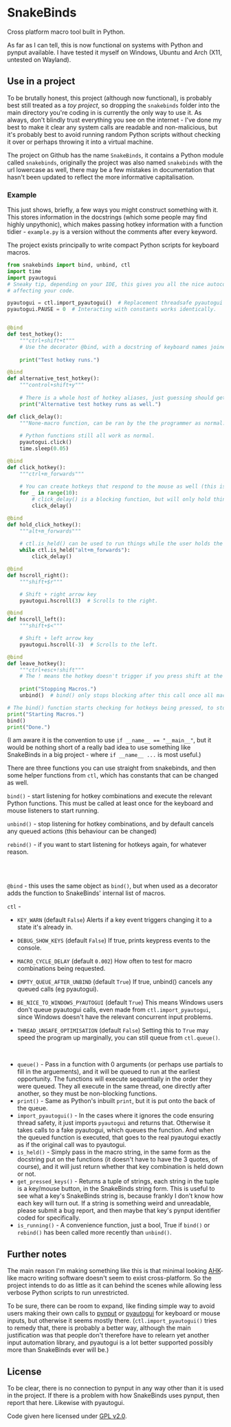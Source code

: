 # SnakeBinds
Cross platform macro tool built in Python.

As far as I can tell, this is now functional on systems with Python and pynput available.
I have tested it myself on Windows, Ubuntu and Arch (X11, untested on Wayland).

## Use in a project

To be brutally honest, this project (although now functional), is probably best still treated as a _toy project_, so dropping the `snakebinds` folder into the main directory you're coding in is currently the only way to use it. As always, don't blindly trust everything you see on the internet - I've done my best to make it clear any system calls are readable and non-malicious, but it's probably best to avoid running random Python scripts without checking it over or perhaps throwing it into a virtual machine.

The project on Github has the name `SnakeBinds`, it contains a Python module called `snakebinds`, originally the project was also named `snakebinds` with the url lowercase as well, there may be a few mistakes in documentation that hasn't been updated to reflect the more informative capitalisation.


### Example

This just shows, briefly, a few ways you might construct something with it. This stores information in the docstrings (which some people may find highly unpythonic), which makes passing hotkey information with a function tidier - `example.py` is a version without the comments after every keyword.

The project exists principally to write compact Python scripts for keyboard macros.

```python
from snakebinds import bind, unbind, ctl
import time
import pyautogui
# Sneaky tip, depending on your IDE, this gives you all the nice autocompletes etc. without
# affecting your code.

pyautogui = ctl.import_pyautogui()  # Replacement threadsafe pyautogui interface.
pyautogui.PAUSE = 0  # Interacting with constants works identically.


@bind
def test_hotkey():
    """ctrl+shift+t"""
    # Use the decorator @bind, with a docstring of keyboard names joined with + to create a macro.
    
    print("Test hotkey runs.")

@bind
def alternative_test_hotkey():
    """control+shift+y"""
    
    # There is a whole host of hotkey aliases, just guessing should get you most of the way there.
    print("Alternative test hotkey runs as well.")

def click_delay():
    """None-macro function, can be ran by the the programmer as normal."""
    
    # Python functions still all work as normal.
    pyautogui.click()
    time.sleep(0.05)

@bind
def click_hotkey():
    """ctrl+m_forwards"""
    
    # You can create hotkeys that respond to the mouse as well (this is button 5).
    for _ in range(10):
        # click_delay() is a blocking function, but will only hold things up in this function.
        click_delay()

@bind
def hold_click_hotkey():
    """alt+m_forwards"""
    
    # ctl.is_held() can be used to run things while the user holds the macro combination down.
    while ctl.is_held("alt+m_forwards"):
        click_delay()

@bind
def hscroll_right():
    """shift+$r"""

    # Shift + right arrow key
    pyautogui.hscroll(3)  # Scrolls to the right.

@bind
def hscroll_left():
    """shift+$<"""

    # Shift + left arrow key
    pyautogui.hscroll(-3)  # Scrolls to the left.

@bind
def leave_hotkey():
    """ctrl+esc+!shift"""
    # The ! means the hotkey doesn't trigger if you press shift at the same time.
    
    print("Stopping Macros.")
    unbind()  # bind() only stops blocking after this call once all macros have finished.

# The bind() function starts checking for hotkeys being pressed, to stop/finish up, use unbind().
print("Starting Macros.")
bind()
print("Done.")
```

(I am aware it is the convention to use `if __name__ == "__main__"`, but it would be nothing short of a really bad idea to use something like SnakeBinds in a big project - where `if __name__ ...` is most useful.)

There are three functions you can use straight from snakebinds, and then some helper functions from `ctl`, which has constants that can be changed as well.

`bind()` - start listening for hotkey combinations and execute the relevant Python functions. This must be called at least once for the keyboard and mouse listeners to start running. 

`unbind()` - stop listening for hotkey combinations, and by default cancels any queued actions (this behaviour can be changed)

`rebind()` - if you want to start listening for hotkeys again, for whatever reason.

<br>
<br>

`@bind` - this uses the same object as `bind()`, but when used as a decorator adds the function to SnakeBinds' internal list of macros.

`ctl` - 

- `KEY_WARN` (default `False`) Alerts if a key event triggers changing it to a state it's already in.
- `DEBUG_SHOW_KEYS` (default `False`) If true, prints keypress events to the console.
- `MACRO_CYCLE_DELAY` (default `0.002`) How often to test for macro combinations being requested.
- `EMPTY_QUEUE_AFTER_UNBIND` (default `True`) If true, unbind() cancels any queued calls (eg pyautogui).

- `BE_NICE_TO_WINDOWS_PYAUTOGUI` (default `True`) This means Windows users don't queue pyautogui calls, even made from `ctl.import_pyautogui`, since Windows doesn't have the relevant concurrent input problems.
- `THREAD_UNSAFE_OPTIMISATION` (default `False`) Setting this to `True` may speed the program up marginally, you can still queue from `ctl.queue()`.
<br>

- `queue()` - Pass in a function with 0 arguments (or perhaps use partials to fill in the arguements), and it will be queued to run at the earliest opportunity. The functions will execute sequentially in the order they were queued. They all execute in the same thread, one directly after another, so they must be non-blocking functions.
- `print()` - Same as Python's inbuilt `print`, but it is put onto the back of the queue.
- `import_pyautogui()` - In the cases where it ignores the code ensuring thread safety, it just imports `pyautogui` and returns that. Otherwise it takes calls to a fake pyautogui, which queues the function. And when the queued function is executed, that goes to the real pyautogui exactly as if the original call was to pyautogui.
- `is_held()` - Simply pass in the macro string, in the same form as the docstring put on the functions (it doesn't have to have the 3 quotes, of course), and it will just return whether that key combination is held down or not.
- `get_pressed_keys()` - Returns a tuple of strings, each string in the tuple is a key/mouse button, in the SnakeBinds string form. This is useful to see what a key's SnakeBinds string is, because frankly I don't know how each key will turn out. If a string is something weird and unreadable, please submit a bug report, and then maybe that key's pynput identifier coded for specifically.
- `is_running()` - A convenience function, just a bool, True if `bind()` or `rebind()` has been called more recently than `unbind()`.

## Further notes
The main reason I'm making something like this is that minimal looking [AHK](https://www.autohotkey.com)-like macro writing software doesn't seem to exist cross-platform. So the project intends to do as little as it can behind the scenes while allowing less verbose Python scripts to run unrestricted.

To be sure, there can be room to expand, like finding simple way to avoid users making their own calls to [pynput](https://pypi.org/project/pynput/) or [pyautogui](https://pypi.org/project/PyAutoGUI/) for keyboard or mouse inputs, but otherwise it seems mostly there. (`ctl.import_pyautogui()` tries to remedy that, there is probably a better way, although the main justification was that people don't therefore have to relearn yet another input automation library, and pyautogui is a lot better supported possibly more than SnakeBinds ever will be.)

## License
To be clear, there is no connection to pynput in any way other than it is used in the project. If there is a problem with how SnakeBinds uses pynput, then report that here. Likewise with pyautogui.

Code given here licensed under [GPL v2.0](https://www.gnu.org/licenses/old-licenses/gpl-2.0.en.html).
